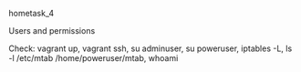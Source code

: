 hometask_4

Users and permissions

Check: vagrant up, vagrant ssh, su adminuser, su poweruser, iptables -L, ls -l /etc/mtab /home/poweruser/mtab, whoami